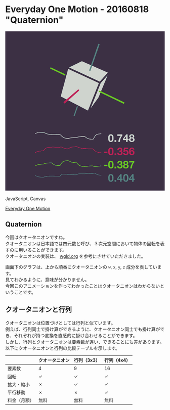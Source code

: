 # Everyday One Motion - 20160818 "Quaternion"  

![](20160818.gif)  

JavaScript, Canvas  

[Everyday One Motion](http://motions.work/motion/366)  

## Quaternion

今回はクオータニオンですね。  
クオータニオンは日本語では四元数と呼び、３次元空間において物体の回転を表すのに用いることができます。  
クオータニオンの実装は、 [wgld.org](https://wgld.org/d/webgl/w031.html) を参考にさせていただきました。  

画面下のグラフは、上から順番にクオータニオンの `w`, `x`, `y`, `z` 成分を表しています。  
見てわかるように、意味が分かりません。  
今回このアニメーションを作ってわかったことはクオータニオンはわからないということです。  

## クオータニオンと行列

クオータニオンは位置づけとしては行列と似ています。  
例えば、行列同士で掛け算ができるように、クオータニオン同士でも掛け算ができ、それぞれが持つ変換を直感的に掛け合わせることができます。  
しかし、行列とクオータニオンは要素数が違い、できることにも差があります。以下にクオータニオンと行列の比較テーブルを示します。  

||クオータニオン|行列（3x3）|行列（4x4）|
|:-|:-|:-|:-|
|要素数|4|9|16|
|回転|✓|✓|✓|
|拡大・縮小|✗|✓|✓|
|平行移動|✗|✗|✓|
|料金（月額）|無料|無料|無料|
